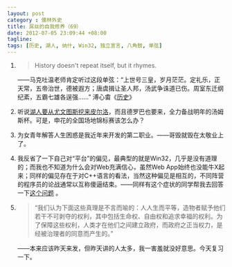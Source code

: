 ```yaml
---
layout: post
category : 儒林外史
title: 屌丝的自我修养（69）
date: 2012-07-05 23:09:44 +08:00
tagline:
tags: [历史, 湖人, 纳什, Win32, 独立宣言, 八角鼓, 单弦]
---
```


1.
    > History doesn't repeat itself, but it rhymes.

    ——马克吐温老师肯定听过这段单弦：“上世号三皇，岁月茫茫。定礼乐，正天常，五帝治世，德被遐方；唐虞揖让圣人邦，汤武争诛道已伤。周室东迁纲纪紊，五霸七雄各逞强……” 溥心畬《[历史][1]》

2. 听说[湖人要从尤文图斯挖来皮尔洛][2]，而且德罗巴也要来，全力备战明年的汤姆斯杯。可是，申花的全国场地锦标赛该怎么办？ 

3. 为女青年解答人生困惑是我近年来开发的第二职业。——哥毁就毁在太敬业上了。

4. 我反省了一下自己对“平台”的偏见，最典型的就是Win32，几乎是没有道理的；而我也不知道为什么会对Web充满信心，虽然Web App始终也没能牛X起来；同样的偏见存在于对C++语言的看法，当然这种偏见是相互的，不同阵营的程序员的论战通常以互称傻逼结束。——同样有这个症状的同学帮我去回答一下[这个问题][3] 。

5.
    > “我们认为下面这些真理是不言而喻的：人人生而平等，造物者赋予他们若干不可剥夺的权利，其中包括生命权、自由权和追求幸福的权利。为了保障这些权利，人类才在他们之间建立政府，而政府之正当权力，是经被治理者的同意而产生的。”
    
    ——本来应该昨天来发，但昨天讲的人太多，我一害羞就没好意思。今天复习一下。

[1]: http://www.douban.com/group/topic/17981982/ "溥心畬《历史》"
[2]: http://sports.sohu.com/20120705/n347340978.shtml 
[3]: http://www.zhihu.com/question/20332245 
